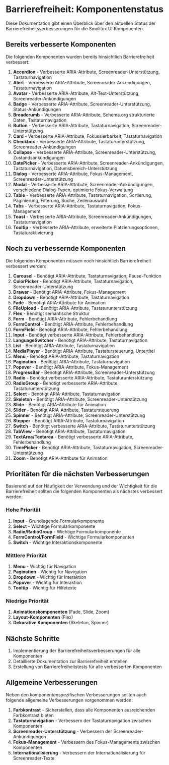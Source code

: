 # Barrierefreiheit: Komponentenstatus

Diese Dokumentation gibt einen Überblick über den aktuellen Status der Barrierefreiheitsverbesserungen für die Smolitux UI Komponenten.

## Bereits verbesserte Komponenten

Die folgenden Komponenten wurden bereits hinsichtlich Barrierefreiheit verbessert:

1. **Accordion** - Verbesserte ARIA-Attribute, Screenreader-Unterstützung, Tastaturnavigation
2. **Alert** - Verbesserte ARIA-Attribute, Screenreader-Ankündigungen, Tastaturnavigation
3. **Avatar** - Verbesserte ARIA-Attribute, Alt-Text-Unterstützung, Screenreader-Ankündigungen
4. **Badge** - Verbesserte ARIA-Attribute, Screenreader-Unterstützung, Status-Ankündigungen
5. **Breadcrumb** - Verbesserte ARIA-Attribute, Schema.org strukturierte Daten, Tastaturnavigation
6. **Button** - Verbesserte ARIA-Attribute, Tastaturnavigation, Screenreader-Unterstützung
7. **Card** - Verbesserte ARIA-Attribute, Fokussierbarkeit, Tastaturnavigation
8. **Checkbox** - Verbesserte ARIA-Attribute, Tastaturunterstützung, Screenreader-Ankündigungen
9. **Collapse** - Verbesserte ARIA-Attribute, Screenreader-Unterstützung, Zustandsankündigungen
10. **DatePicker** - Verbesserte ARIA-Attribute, Screenreader-Ankündigungen, Tastaturnavigation, Datumsbereich-Unterstützung
11. **Dialog** - Verbesserte ARIA-Attribute, Fokus-Management, Screenreader-Unterstützung
12. **Modal** - Verbesserte ARIA-Attribute, Screenreader-Ankündigungen, verschiedene Dialog-Typen, optimierte Fokus-Verwaltung
13. **Table** - Verbesserte ARIA-Attribute, Tastaturnavigation, Sortierung, Paginierung, Filterung, Suche, Zeilenauswahl
14. **Tabs** - Verbesserte ARIA-Attribute, Tastaturnavigation, Fokus-Management
15. **Toast** - Verbesserte ARIA-Attribute, Screenreader-Ankündigungen, Tastaturnavigation
16. **Tooltip** - Verbesserte ARIA-Attribute, erweiterte Platzierungsoptionen, Tastaturaktivierung

## Noch zu verbessernde Komponenten

Die folgenden Komponenten müssen noch hinsichtlich Barrierefreiheit verbessert werden:

1. **Carousel** - Benötigt ARIA-Attribute, Tastaturnavigation, Pause-Funktion
2. **ColorPicker** - Benötigt ARIA-Attribute, Tastaturnavigation, Screenreader-Unterstützung
3. **Drawer** - Benötigt ARIA-Attribute, Fokus-Management
4. **Dropdown** - Benötigt ARIA-Attribute, Tastaturnavigation
5. **Fade** - Benötigt ARIA-Attribute für Animation
6. **FileUpload** - Benötigt ARIA-Attribute, Tastaturunterstützung
7. **Flex** - Benötigt semantische Struktur
8. **Form** - Benötigt ARIA-Attribute, Fehlerbehandlung
9. **FormControl** - Benötigt ARIA-Attribute, Fehlerbehandlung
10. **FormField** - Benötigt ARIA-Attribute, Fehlerbehandlung
11. **Input** - Benötigt verbesserte ARIA-Attribute, Fehlerbehandlung
12. **LanguageSwitcher** - Benötigt ARIA-Attribute, Tastaturnavigation
13. **List** - Benötigt ARIA-Attribute, Tastaturnavigation
14. **MediaPlayer** - Benötigt ARIA-Attribute, Tastatursteuerung, Untertitel
15. **Menu** - Benötigt ARIA-Attribute, Tastaturnavigation
16. **Pagination** - Benötigt ARIA-Attribute, Tastaturnavigation
17. **Popover** - Benötigt ARIA-Attribute, Fokus-Management
18. **ProgressBar** - Benötigt ARIA-Attribute, Screenreader-Unterstützung
19. **Radio** - Benötigt verbesserte ARIA-Attribute, Tastaturunterstützung
20. **RadioGroup** - Benötigt verbesserte ARIA-Attribute, Tastaturunterstützung
21. **Select** - Benötigt ARIA-Attribute, Tastaturnavigation
22. **Skeleton** - Benötigt ARIA-Attribute, Screenreader-Unterstützung
23. **Slide** - Benötigt ARIA-Attribute für Animation
24. **Slider** - Benötigt ARIA-Attribute, Tastatursteuerung
25. **Spinner** - Benötigt ARIA-Attribute, Screenreader-Unterstützung
26. **Stepper** - Benötigt ARIA-Attribute, Tastaturnavigation
27. **Switch** - Benötigt verbesserte ARIA-Attribute, Tastaturunterstützung
28. **TabView** - Benötigt ARIA-Attribute, Tastaturnavigation
29. **TextArea/Textarea** - Benötigt verbesserte ARIA-Attribute, Fehlerbehandlung
30. **TimePicker** - Benötigt ARIA-Attribute, Tastaturnavigation, Screenreader-Unterstützung
31. **Zoom** - Benötigt ARIA-Attribute für Animation

## Prioritäten für die nächsten Verbesserungen

Basierend auf der Häufigkeit der Verwendung und der Wichtigkeit für die Barrierefreiheit sollten die folgenden Komponenten als nächstes verbessert werden:

### Hohe Priorität
1. **Input** - Grundlegende Formularkomponente
2. **Select** - Wichtige Formularkomponente
3. **Radio/RadioGroup** - Wichtige Formularkomponente
4. **FormControl/FormField** - Wichtige Formularkomponenten
5. **Switch** - Wichtige Interaktionskomponente

### Mittlere Priorität
1. **Menu** - Wichtig für Navigation
2. **Pagination** - Wichtig für Navigation
3. **Dropdown** - Wichtig für Interaktion
4. **Popover** - Wichtig für Interaktion
5. **Tooltip** - Wichtig für Hilfetexte

### Niedrige Priorität
1. **Animationskomponenten** (Fade, Slide, Zoom)
2. **Layout-Komponenten** (Flex)
3. **Dekorative Komponenten** (Skeleton, Spinner)

## Nächste Schritte

1. Implementierung der Barrierefreiheitsverbesserungen für alle Komponenten 
2. Detaillierte Dokumentation zur Barrierefreiheit erstellen
3. Erstellung von Barrierefreiheitstests für alle verbesserten Komponenten

## Allgemeine Verbesserungen

Neben den komponentenspezifischen Verbesserungen sollten auch folgende allgemeine Verbesserungen vorgenommen werden:

1. **Farbkontrast** - Sicherstellen, dass alle Komponenten ausreichenden Farbkontrast bieten
2. **Tastaturnavigation** - Verbessern der Tastaturnavigation zwischen Komponenten
3. **Screenreader-Unterstützung** - Verbessern der Screenreader-Ankündigungen
4. **Fokus-Management** - Verbessern des Fokus-Managements zwischen Komponenten
5. **Internationalisierung** - Verbessern der Internationalisierung für Screenreader-Texte